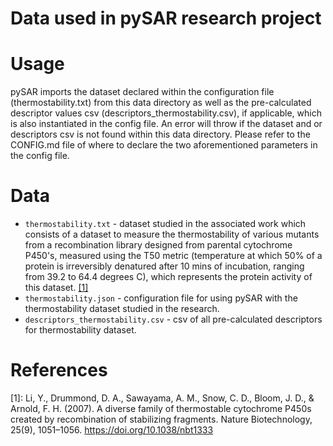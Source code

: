 # Data used in pySAR research project 

Usage
=====
pySAR imports the dataset declared within the configuration file (thermostability.txt) from this data directory as well as the pre-calculated descriptor values csv (descriptors_thermostability.csv), if applicable, which is also instantiated in the config file. An error will throw if the dataset and or descriptors csv is not found within this data directory. Please refer to the CONFIG.md file of where to declare the two aforementioned parameters in the config file.

Data
====
* `thermostability.txt` - dataset studied in the associated work which consists of a dataset to measure the thermostability of various mutants from a recombination library designed from parental cytochrome P450's, measured using the T50 metric (temperature at which 50% of a protein is irreversibly denatured after 10 mins of incubation, ranging from 39.2 to 64.4 degrees C), which represents the protein activity of this dataset. [[1]](#references)
* `thermostability.json` - configuration file for using pySAR with the thermostability dataset studied in the research.
* `descriptors_thermostability.csv` - csv of all pre-calculated descriptors for thermostability dataset. 

References
==========
\[1\]: Li, Y., Drummond, D. A., Sawayama, A. M., Snow, C. D., Bloom, J. D., & Arnold, F. H. (2007). A diverse family of thermostable cytochrome P450s created by recombination of stabilizing fragments. Nature Biotechnology, 25(9), 1051–1056. https://doi.org/10.1038/nbt1333 <br>